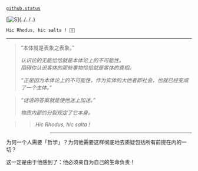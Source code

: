 [`github.status`](https://githubstatus.com/)

[![S](https://readme-typing-svg.demolab.com/?font=Anka+Coder&duration=1024&pause=1024&color=F74173&center=true&width=435&lines=...;Hic+Rhodus,+hic+salta!)](../../..)

~~~~ postscript
Hic Rhodus, hic salta ! 🌹💃
~~~~

----

> “本体就是表象之表象。”
> 
> *认识论的无能恰恰就是本体论上的不可能性。*  
> *阻碍你认识客体的那些事物恰恰就是客体的真相。*  
> 
> *“正是因为本体论上的不可能性，作为实体的大他者即社会，也就已经变成了一个主体。”*
> 

> *“谜语的答案就是使他迷上加迷。”*
> 
> *物质内部的分裂规定了它本身。*
> 

> > *Hic Rhodus, hic salta !*

> > > ----

为何一个人需要「哲学」？为何他需要这样彻底地去质疑包括所有前提在内的一切？

这一定是由于他感到了：他必须亲自为自己的生命负责！

